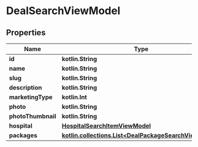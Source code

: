 
# DealSearchViewModel

## Properties
Name | Type | Description | Notes
------------ | ------------- | ------------- | -------------
**id** | **kotlin.String** |  |  [optional]
**name** | **kotlin.String** |  |  [optional]
**slug** | **kotlin.String** |  |  [optional]
**description** | **kotlin.String** |  |  [optional]
**marketingType** | **kotlin.Int** |  |  [optional]
**photo** | **kotlin.String** |  |  [optional]
**photoThumbnail** | **kotlin.String** |  |  [optional]
**hospital** | [**HospitalSearchItemViewModel**](HospitalSearchItemViewModel.md) |  |  [optional]
**packages** | [**kotlin.collections.List&lt;DealPackageSearchViewModel&gt;**](DealPackageSearchViewModel.md) |  |  [optional]



